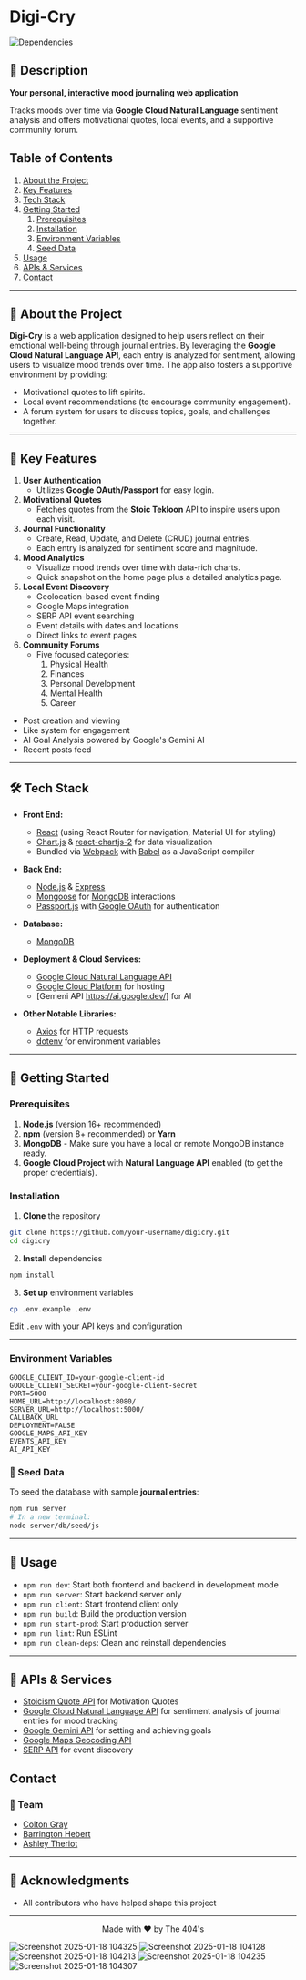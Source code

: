 # Digi-Cry

![Dependencies](https://img.shields.io/david/atheriot827/The-404s-Org/digicry?style=flat-square)

## 📝 Description
**Your personal, interactive mood journaling web application**

Tracks moods over time via **Google Cloud Natural Language** sentiment analysis and offers motivational quotes, local events, and a supportive community forum.


## Table of Contents

1. [About the Project](#about-the-project)
2. [Key Features](#key-features)
3. [Tech Stack](#tech-stack)
4. [Getting Started](#getting-started)
    1. [Prerequisites](#prerequisites)
    2. [Installation](#installation)
    3. [Environment Variables](#environment-variables)
    4. [Seed Data](#seed-data)
5. [Usage](#usage)
6. [APIs & Services](#apis--services)
7. [Contact](#contact)

---

## 📂 About the Project

**Digi-Cry** is a web application designed to help users reflect on their emotional well-being through journal entries. By leveraging the **Google Cloud Natural Language API**, each entry is analyzed for sentiment, allowing users to visualize mood trends over time. The app also fosters a supportive environment by providing:

- Motivational quotes to lift spirits.
- Local event recommendations (to encourage community engagement).
- A forum system for users to discuss topics, goals, and challenges together.

---

## 🎯 Key Features

1. **User Authentication**
   - Utilizes **Google OAuth/Passport** for easy login.
2. **Motivational Quotes**
   - Fetches quotes from the **Stoic Tekloon** API to inspire users upon each visit.
3. **Journal Functionality**
   - Create, Read, Update, and Delete (CRUD) journal entries.
   - Each entry is analyzed for sentiment score and magnitude.
4. **Mood Analytics**
   - Visualize mood trends over time with data-rich charts.
   - Quick snapshot on the home page plus a detailed analytics page.
5. **Local Event Discovery**
    - Geolocation-based event finding
    - Google Maps integration
    - SERP API event searching
    - Event details with dates and locations
    - Direct links to event pages
6. **Community Forums**
    - Five focused categories:
        1. Physical Health
        2. Finances
        3. Personal Development
        4. Mental Health
        5. Career
  - Post creation and viewing
  - Like system for engagement
  - AI Goal Analysis powered by Google's Gemini AI
  - Recent posts feed

---

## 🛠️ Tech Stack

- **Front End:**
  - [React](https://reactjs.org/) (using React Router for navigation, Material UI for styling)
  - [Chart.js](https://www.chartjs.org/) & [react-chartjs-2](https://react-chartjs-2.js.org/) for data visualization
  - Bundled via [Webpack](https://webpack.js.org/) with [Babel](https://babeljs.io/) as a JavaScript compiler

- **Back End:**
  - [Node.js](https://nodejs.org/) & [Express](https://expressjs.com/)
  - [Mongoose](https://mongoosejs.com/) for [MongoDB](https://www.mongodb.com/) interactions
  - [Passport.js](http://www.passportjs.org/) with [Google OAuth](https://developers.google.com/identity) for authentication

- **Database:**
  - [MongoDB](https://www.mongodb.com/)

- **Deployment & Cloud Services:**
  - [Google Cloud Natural Language API](https://cloud.google.com/natural-language)
  - [Google Cloud Platform](https://cloud.google.com/) for hosting
  - [Gemeni API https://ai.google.dev/]  for AI
- **Other Notable Libraries:**
  - [Axios](https://github.com/axios/axios) for HTTP requests
  - [dotenv](https://github.com/motdotla/dotenv) for environment variables

---

## 🚀 Getting Started

### Prerequisites

1. **Node.js** (version 16+ recommended)
2. **npm** (version 8+ recommended) or **Yarn**
3. **MongoDB** - Make sure you have a local or remote MongoDB instance ready.
4. **Google Cloud Project** with **Natural Language API** enabled (to get the proper credentials).

### Installation

1. **Clone** the repository
```bash
git clone https://github.com/your-username/digicry.git
cd digicry
```

2. **Install** dependencies
```bash
npm install
```

3. **Set up** environment variables
```bash
cp .env.example .env
```
Edit `.env` with your API keys and configuration

---

### Environment Variables

```
GOOGLE_CLIENT_ID=your-google-client-id
GOOGLE_CLIENT_SECRET=your-google-client-secret
PORT=5000
HOME_URL=http://localhost:8080/
SERVER_URL=http://localhost:5000/
CALLBACK_URL
DEPLOYMENT=FALSE
GOOGLE_MAPS_API_KEY
EVENTS_API_KEY
AI_API_KEY
```

### 🌱 Seed Data

To seed the database with sample **journal entries**:

```bash
npm run server
# In a new terminal:
node server/db/seed/js
```
---

## 🔧 Usage

- `npm run dev`: Start both frontend and backend in development mode
- `npm run server`: Start backend server only
- `npm run client`: Start frontend client only
- `npm run build`: Build the production version
- `npm run start-prod`: Start production server
- `npm run lint`: Run ESLint
- `npm run clean-deps`: Clean and reinstall dependencies

---

## 🔗 APIs & Services

  - [Stoicism Quote API](https://github.com/tlcheah2/stoic-quote-lambda-public-api) for Motivation Quotes
  - [Google Cloud Natural Language API](https://cloud.google.com/natural-language/docs/basics) for sentiment analysis of journal entries for mood tracking
  - [Google Gemini API](https://ai.google.dev/gemini-api/docs/quickstart?lang=node) for setting and achieving goals
  - [Google Maps Geocoding API](https://developers.google.com/maps/documentation/geocoding/overview)
  - [SERP API](https://serpapi.com/) for event discovery

## Contact

### 👥 Team

- [Colton Gray](https://github.com/coltongraygg)
- [Barrington Hebert](https://github.com/bkhebert)
- [Ashley Theriot](https://github.com/atheriot827)

---

## 🙏 Acknowledgments

- All contributors who have helped shape this project

---

<p align="center">Made with ❤️ by The 404's</p>

![Screenshot 2025-01-18 104325](https://github.com/user-attachments/assets/9b76c971-53e1-4276-b430-f29ca4155ed8)
![Screenshot 2025-01-18 104128](https://github.com/user-attachments/assets/38c842c8-5e5a-478c-9094-ec67d3286258)
![Screenshot 2025-01-18 104213](https://github.com/user-attachments/assets/6ceb7012-1aff-48ed-b1af-a40bf5fe67d8)
![Screenshot 2025-01-18 104235](https://github.com/user-attachments/assets/74162d2a-7832-402e-b782-ebd96f5a3ad1)
![Screenshot 2025-01-18 104307](https://github.com/user-attachments/assets/10410de6-24e3-41d0-8c46-b8c4554860f8)
